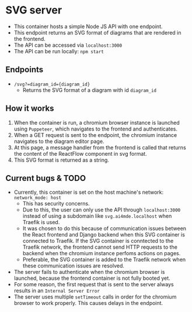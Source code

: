 # SVG server

- This container hosts a simple Node JS API with one endpoint.
- This endpoint returns an SVG format of diagrams that are rendered in the frontend.
- The API can be accessed via `localhost:3000`
- The API can be run locally: `npm start`

## Endpoints
- `/svg?=diagram_id={diagram_id}`
    - Returns the SVG format of a diagram with id `diagram_id`

## How it works
1. When the container is run, a chromium browser instance is launched using `Puppeteer`, which navigates to the frontend and authenticates.
2. When a GET request is sent to the endpoint, the chromium instance navigates to the diagram editor page.
3. At this page, a message handler from the frontend is called that returns the content of the ReactFlow component in svg format.
4. This SVG format is returned as a string.

## Current bugs & TODO
- Currently, this container is set on the host machine's network: `network_mode: host`
    - This has security concerns.
    - Due to this, the user can only use the API through `localhost:3000` instead of using a subdomain like `svg.ai4mde.localhost` when Traefik is used.
    - It was chosen to do this because of communication issues between the React frontend and Django backend when this SVG container is connected to Traefik. If the SVG container is conntected to the Traefik network, the frontend cannot send HTTP requests to the backend when the chromium instance perfoms actions on pages.
    - Preferable, the SVG container is added to the Traefik network when these communication issues are resolved.
- The server fails to authenticate when the chromium browser is launched, because the frontend container is not fully booted yet.
- For some reason, the first request that is sent to the server always results in an `Internal Server Error`
- The server uses multiple `setTimeout` calls in order for the chromium browser to work properly. This causes delays in the endpoint.